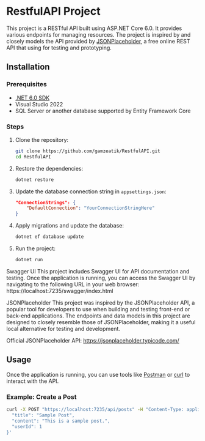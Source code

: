 # RestfulAPI Project

This project is a RESTful API built using ASP.NET Core 6.0. 
It provides various endpoints for managing resources. 
The project is inspired by and closely models the API provided by [JSONPlaceholder](https://jsonplaceholder.typicode.com/), 
a free online REST API that using for testing and prototyping.

## Installation

### Prerequisites
- [.NET 6.0 SDK](https://dotnet.microsoft.com/download/dotnet/6.0)
- Visual Studio 2022
- SQL Server or another database supported by Entity Framework Core

### Steps
1. Clone the repository:
    ```bash
    git clone https://github.com/gamzeatik/RestfulAPI.git
    cd RestfulAPI
    ```

2. Restore the dependencies:
    ```bash
    dotnet restore
    ```

3. Update the database connection string in `appsettings.json`:
    ```json
    "ConnectionStrings": {
        "DefaultConnection": "YourConnectionStringHere"
    }
    ```

4. Apply migrations and update the database:
    ```bash
    dotnet ef database update
    ```

5. Run the project:
    ```bash
    dotnet run
    ```
Swagger UI
This project includes Swagger UI for API documentation and testing. Once the application is running, 
you can access the Swagger UI by navigating to the following URL in your web browser:
https://localhost:7235/swagger/index.html


JSONPlaceholder
This project was inspired by the JSONPlaceholder API, 
a popular tool for developers to use when building and testing front-end or back-end applications. 
The endpoints and data models in this project are designed to closely resemble those of JSONPlaceholder, 
making it a useful local alternative for testing and development.

Official JSONPlaceholder API: https://jsonplaceholder.typicode.com/


## Usage
Once the application is running, you can use tools like [Postman](https://www.postman.com/) 
or [curl](https://curl.se/) to interact with the API.

### Example: Create a Post
```bash
curl -X POST "https://localhost:7235/api/posts" -H "Content-Type: application/json" -d '{
  "title": "Sample Post",
  "content": "This is a sample post.",
  "userId": 1
}'
